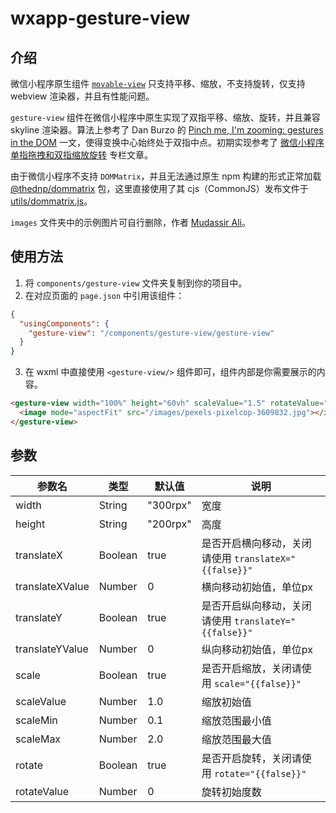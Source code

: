 # wxapp-gesture-view

## 介绍

微信小程序原生组件 [`movable-view`](https://developers.weixin.qq.com/miniprogram/dev/component/movable-view.html) 只支持平移、缩放，不支持旋转，仅支持 webview 渲染器，并且有性能问题。

`gesture-view` 组件在微信小程序中原生实现了双指平移、缩放、旋转，并且兼容 skyline 渲染器。算法上参考了 Dan Burzo 的 [Pinch me, I'm zooming: gestures in the DOM](https://danburzo.ro/dom-gestures/) 一文，使得变换中心始终处于双指中点。初期实现参考了 [微信小程序单指拖拽和双指缩放旋转](https://cloud.tencent.com/developer/article/2235491) 专栏文章。

由于微信小程序不支持 `DOMMatrix`，并且无法通过原生 npm 构建的形式正常加载 [@thednp/dommatrix](https://github.com/thednp/dommatrix?tab=readme-ov-file) 包，这里直接使用了其 cjs（CommonJS）发布文件于 [utils/dommatrix.js](components/gesture-view/dommatrix.js)。

`images` 文件夹中的示例图片可自行删除，作者 [Mudassir Ali](https://www.pexels.com/photo/blue-and-green-color-abstract-painting-3609832/)。

## 使用方法

1. 将 `components/gesture-view` 文件夹复制到你的项目中。
2. 在对应页面的 `page.json` 中引用该组件：
```json
{
  "usingComponents": {
    "gesture-view": "/components/gesture-view/gesture-view"
  }
}
```
3. 在 wxml 中直接使用 `<gesture-view/>` 组件即可，组件内部是你需要展示的内容。
```html
<gesture-view width="100%" height="60vh" scaleValue="1.5" rotateValue="15">
  <image mode="aspectFit" src="/images/pexels-pixelcop-3609832.jpg"></image>
</gesture-view>
```

## 参数

| 参数名 | 类型 | 默认值 | 说明 |
| --- | --- | --- | --- |
| width | String | "300rpx" | 宽度 |
| height | String | "200rpx" | 高度 |
| translateX | Boolean | true | 是否开启横向移动，关闭请使用 `translateX="{{false}}"` |
| translateXValue | Number | 0 | 横向移动初始值，单位px |
| translateY | Boolean | true | 是否开启纵向移动，关闭请使用 `translateY="{{false}}"` |
| translateYValue | Number | 0 | 纵向移动初始值，单位px |
| scale | Boolean | true | 是否开启缩放，关闭请使用 `scale="{{false}}"` |
| scaleValue | Number | 1.0 | 缩放初始值 |
| scaleMin | Number | 0.1 | 缩放范围最小值 |
| scaleMax | Number | 2.0 | 缩放范围最大值 |
| rotate | Boolean | true | 是否开启旋转，关闭请使用 `rotate="{{false}}"` |
| rotateValue | Number | 0 | 旋转初始度数 |
